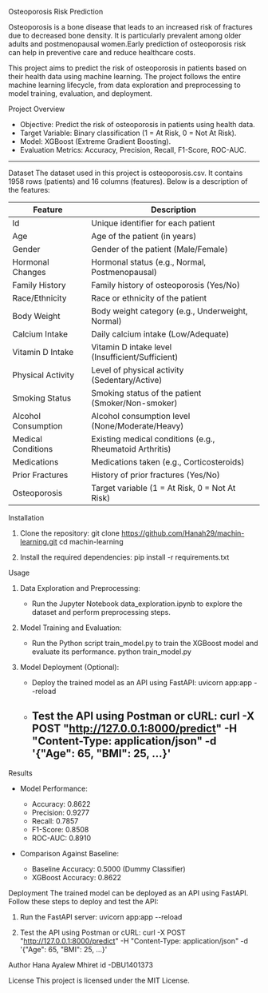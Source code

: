Osteoporosis Risk Prediction

Osteoporosis is a bone disease that leads to an increased risk of fractures due to decreased bone density. It is particularly prevalent among older adults and postmenopausal women.Early prediction of osteoporosis risk can help in preventive care and reduce healthcare costs.

This project aims to predict the risk of osteoporosis in patients based on their health data using machine learning. The project follows the entire machine learning lifecycle, from data exploration and preprocessing to model training, evaluation, and deployment.

Project Overview
- Objective: Predict the risk of osteoporosis in patients using health data.  
- Target Variable: Binary classification (1 = At Risk, 0 = Not At Risk).  
- Model: XGBoost (Extreme Gradient Boosting).  
- Evaluation Metrics: Accuracy, Precision, Recall, F1-Score, ROC-AUC.  
---
 Dataset
The dataset used in this project is osteoporosis.csv. It contains 1958 rows (patients) and 16 columns (features). Below is a description of the features:

| Feature           | Description                                      |
|------------------------|------------------------------------------------------|
| Id                     | Unique identifier for each patient                   |
| Age                    | Age of the patient (in years)                        |
| Gender                 | Gender of the patient (Male/Female)                  |
| Hormonal Changes       | Hormonal status (e.g., Normal, Postmenopausal)       |
| Family History         | Family history of osteoporosis (Yes/No)              |
| Race/Ethnicity         | Race or ethnicity of the patient                     |
| Body Weight            | Body weight category (e.g., Underweight, Normal)     |
| Calcium Intake         | Daily calcium intake (Low/Adequate)                  |
| Vitamin D Intake       | Vitamin D intake level (Insufficient/Sufficient)     |
| Physical Activity      | Level of physical activity (Sedentary/Active)        |
| Smoking Status         | Smoking status of the patient (Smoker/Non-smoker)    |
| Alcohol Consumption    | Alcohol consumption level (None/Moderate/Heavy)      |
| Medical Conditions     | Existing medical conditions (e.g., Rheumatoid Arthritis) |
| Medications            | Medications taken (e.g., Corticosteroids)            |
| Prior Fractures        | History of prior fractures (Yes/No)                  |
| Osteoporosis           | Target variable (1 = At Risk, 0 = Not At Risk)       |


 Installation
1. Clone the repository:
      git clone https://github.com/Hanah29/machin-learning.git
       cd machin-learning
   
2. Install the required dependencies:
      pip install -r requirements.txt
   
 Usage
1. Data Exploration and Preprocessing:
   - Run the Jupyter Notebook data_exploration.ipynb to explore the dataset and perform preprocessing steps.

2. Model Training and Evaluation:
   - Run the Python script train_model.py to train the XGBoost model and evaluate its performance.
          python train_model.py
     
3. Model Deployment (Optional):
   - Deploy the trained model as an API using FastAPI:
          uvicorn app:app --reload
     
   - Test the API using Postman or cURL:
          curl -X POST "http://127.0.0.1:8000/predict" -H "Content-Type: application/json" -d '{"Age": 65, "BMI": 25, ...}'
     ---
Results
- Model Performance:
  - Accuracy: 0.8622  
  - Precision: 0.9277  
  - Recall: 0.7857  
  - F1-Score: 0.8508  
  - ROC-AUC: 0.8910  

- Comparison Against Baseline:
  - Baseline Accuracy: 0.5000 (Dummy Classifier)  
  - XGBoost Accuracy: 0.8622  

Deployment
The trained model can be deployed as an API using FastAPI. Follow these steps to deploy and test the API:

1. Run the FastAPI server:
      uvicorn app:app --reload
   

2. Test the API using Postman or cURL:
      curl -X POST "http://127.0.0.1:8000/predict" -H "Content-Type: application/json" -d '{"Age": 65, "BMI": 25, ...}'
  
 Author
Hana Ayalew Mhiret 
 id -DBU1401373
 
 License
This project is licensed under the MIT License. 



